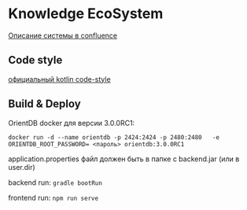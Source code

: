 # Knowledge EcoSystem

[Описание системы в confluence](https://iwings.atlassian.net/wiki/spaces/CHR/pages/219381761/Knowledge+Master+catalogue+-+product+requirements)

## Code style 

[официальный kotlin code-style](http://kotlinlang.org/docs/reference/coding-conventions.html)

## Build & Deploy

OrientDB docker для версии 3.0.0RC1:

`docker run -d --name orientdb -p 2424:2424 -p 2480:2480   -e ORIENTDB_ROOT_PASSWORD= <пароль> orientdb:3.0.0RC1`

application.properties файл должен быть в папке с backend.jar (или в user.dir)

backend run: 
`gradle bootRun` 

frontend run: 
`npm run serve` 